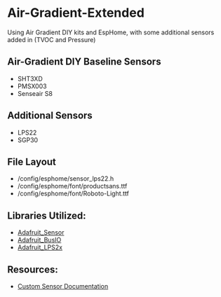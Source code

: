 # Air-Gradient-Extended
Using Air Gradient DIY kits and EspHome, with some additional sensors added in (TVOC and Pressure)

## Air-Gradient DIY Baseline Sensors
- SHT3XD
- PMSX003
- Senseair S8


## Additional Sensors
- LPS22
- SGP30

## File Layout

- /config/esphome/sensor_lps22.h
- /config/esphome/font/productsans.ttf
- /config/esphome/font/Roboto-Light.ttf

## Libraries Utilized:

- [Adafruit_Sensor](https://github.com/adafruit/Adafruit_Sensor.git)
- [Adafruit_BusIO](https://github.com/adafruit/Adafruit_BusIO.git)
- [Adafruit_LPS2x](https://github.com/adafruit/Adafruit_LPS2X.git)

## Resources:

- [Custom Sensor Documentation](https://esphome.io/components/sensor/custom.html)
